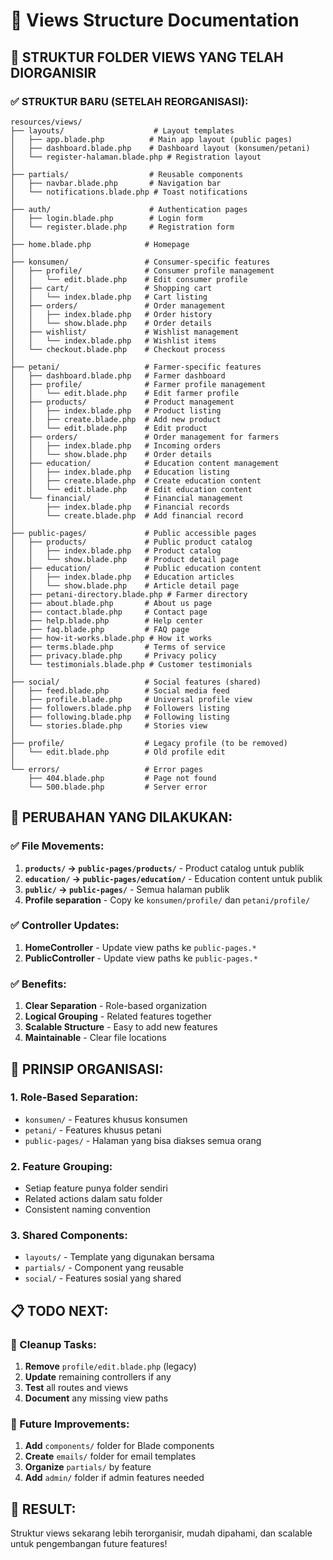 # 📁 Views Structure Documentation

## 🎯 **STRUKTUR FOLDER VIEWS YANG TELAH DIORGANISIR**

### ✅ **STRUKTUR BARU (SETELAH REORGANISASI):**

```
resources/views/
├── layouts/                    # Layout templates
│   ├── app.blade.php          # Main app layout (public pages)
│   ├── dashboard.blade.php    # Dashboard layout (konsumen/petani)
│   └── register-halaman.blade.php # Registration layout
│
├── partials/                  # Reusable components
│   ├── navbar.blade.php       # Navigation bar
│   └── notifications.blade.php # Toast notifications
│
├── auth/                      # Authentication pages
│   ├── login.blade.php        # Login form
│   └── register.blade.php     # Registration form
│
├── home.blade.php            # Homepage
│
├── konsumen/                 # Consumer-specific features
│   ├── profile/              # Consumer profile management
│   │   └── edit.blade.php    # Edit consumer profile
│   ├── cart/                 # Shopping cart
│   │   └── index.blade.php   # Cart listing
│   ├── orders/               # Order management
│   │   ├── index.blade.php   # Order history
│   │   └── show.blade.php    # Order details
│   ├── wishlist/             # Wishlist management
│   │   └── index.blade.php   # Wishlist items
│   └── checkout.blade.php    # Checkout process
│
├── petani/                   # Farmer-specific features
│   ├── dashboard.blade.php   # Farmer dashboard
│   ├── profile/              # Farmer profile management
│   │   └── edit.blade.php    # Edit farmer profile
│   ├── products/             # Product management
│   │   ├── index.blade.php   # Product listing
│   │   ├── create.blade.php  # Add new product
│   │   └── edit.blade.php    # Edit product
│   ├── orders/               # Order management for farmers
│   │   ├── index.blade.php   # Incoming orders
│   │   └── show.blade.php    # Order details
│   ├── education/            # Education content management
│   │   ├── index.blade.php   # Education listing
│   │   ├── create.blade.php  # Create education content
│   │   └── edit.blade.php    # Edit education content
│   └── financial/            # Financial management
│       ├── index.blade.php   # Financial records
│       └── create.blade.php  # Add financial record
│
├── public-pages/             # Public accessible pages
│   ├── products/             # Public product catalog
│   │   ├── index.blade.php   # Product catalog
│   │   └── show.blade.php    # Product detail page
│   ├── education/            # Public education content
│   │   ├── index.blade.php   # Education articles
│   │   └── show.blade.php    # Article detail page
│   ├── petani-directory.blade.php # Farmer directory
│   ├── about.blade.php       # About us page
│   ├── contact.blade.php     # Contact page
│   ├── help.blade.php        # Help center
│   ├── faq.blade.php         # FAQ page
│   ├── how-it-works.blade.php # How it works
│   ├── terms.blade.php       # Terms of service
│   ├── privacy.blade.php     # Privacy policy
│   └── testimonials.blade.php # Customer testimonials
│
├── social/                   # Social features (shared)
│   ├── feed.blade.php        # Social media feed
│   ├── profile.blade.php     # Universal profile view
│   ├── followers.blade.php   # Followers listing
│   ├── following.blade.php   # Following listing
│   └── stories.blade.php     # Stories view
│
├── profile/                  # Legacy profile (to be removed)
│   └── edit.blade.php        # Old profile edit
│
└── errors/                   # Error pages
    ├── 404.blade.php         # Page not found
    └── 500.blade.php         # Server error
```

## 🔧 **PERUBAHAN YANG DILAKUKAN:**

### ✅ **File Movements:**
1. **`products/` → `public-pages/products/`** - Product catalog untuk publik
2. **`education/` → `public-pages/education/`** - Education content untuk publik
3. **`public/` → `public-pages/`** - Semua halaman publik
4. **Profile separation** - Copy ke `konsumen/profile/` dan `petani/profile/`

### ✅ **Controller Updates:**
1. **HomeController** - Update view paths ke `public-pages.*`
2. **PublicController** - Update view paths ke `public-pages.*`

### ✅ **Benefits:**
1. **Clear Separation** - Role-based organization
2. **Logical Grouping** - Related features together
3. **Scalable Structure** - Easy to add new features
4. **Maintainable** - Clear file locations

## 🎯 **PRINSIP ORGANISASI:**

### **1. Role-Based Separation:**
- `konsumen/` - Features khusus konsumen
- `petani/` - Features khusus petani
- `public-pages/` - Halaman yang bisa diakses semua orang

### **2. Feature Grouping:**
- Setiap feature punya folder sendiri
- Related actions dalam satu folder
- Consistent naming convention

### **3. Shared Components:**
- `layouts/` - Template yang digunakan bersama
- `partials/` - Component yang reusable
- `social/` - Features sosial yang shared

## 📋 **TODO NEXT:**

### **🔄 Cleanup Tasks:**
1. **Remove** `profile/edit.blade.php` (legacy)
2. **Update** remaining controllers if any
3. **Test** all routes and views
4. **Document** any missing view paths

### **🚀 Future Improvements:**
1. **Add** `components/` folder for Blade components
2. **Create** `emails/` folder for email templates
3. **Organize** `partials/` by feature
4. **Add** `admin/` folder if admin features needed

## 🎉 **RESULT:**

Struktur views sekarang lebih terorganisir, mudah dipahami, dan scalable untuk pengembangan future features!
